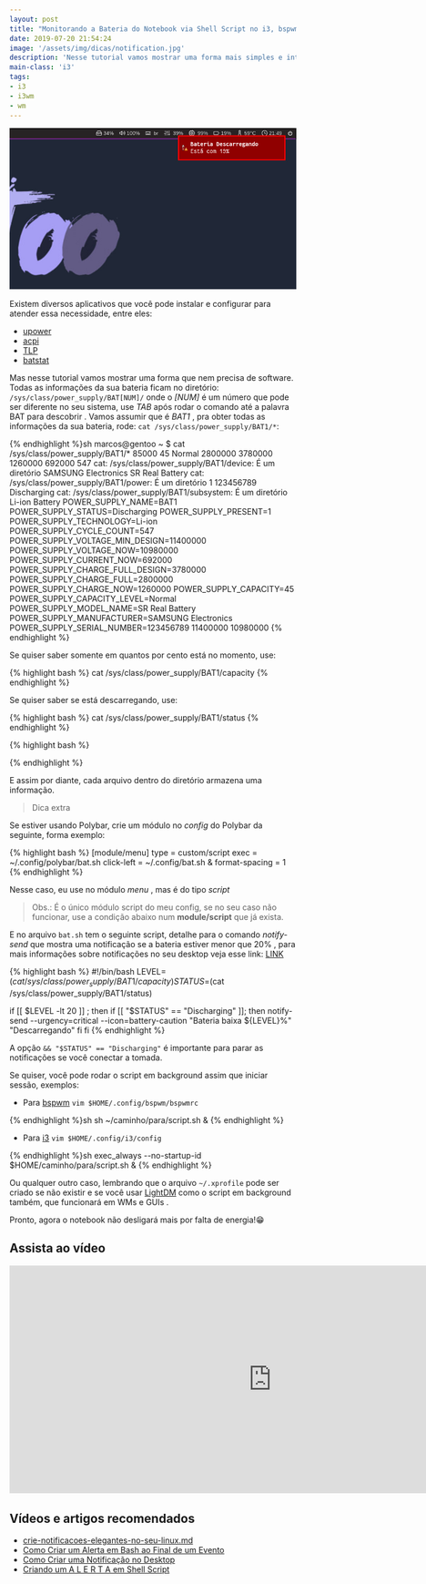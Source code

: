 ```yaml
---
layout: post
title: "Monitorando a Bateria do Notebook via Shell Script no i3, bspwm ou outros"
date: 2019-07-20 21:54:24
image: '/assets/img/dicas/notification.jpg'
description: 'Nesse tutorial vamos mostrar uma forma mais simples e interessante.'
main-class: 'i3'
tags:
- i3
- i3wm
- wm
---
```


![Monitorando a Bateria do Notebook via Shell Script no i3, bspwm ou outros](/assets/img/dicas/notification.jpg)

Existem diversos aplicativos que você pode instalar e configurar para atender essa necessidade, entre eles:

+ [upower](https://upower.freedesktop.org/)
+ [acpi](https://uefi.org/acpi/specs)
+ [TLP](https://linrunner.de/en/tlp/docs/tlp-linux-advanced-power-management.html)
+ [batstat](https://github.com/Juve45/batstat)

Mas nesse tutorial vamos mostrar uma forma que nem precisa de software. Todas as informações da sua bateria ficam no diretório: `/sys/class/power_supply/BAT[NUM]/` onde o *[NUM]* é um número que pode ser diferente no seu sistema, use *TAB* após rodar o comando até a palavra BAT para descobrir . Vamos assumir que é *BAT1* , pra obter todas as informações da sua bateria, rode: `cat /sys/class/power_supply/BAT1/*`:

{% endhighlight %}sh
marcos@gentoo ~ $ cat /sys/class/power_supply/BAT1/*
85000
45
Normal
2800000
3780000
1260000
692000
547
cat: /sys/class/power_supply/BAT1/device: É um diretório
SAMSUNG Electronics
SR Real Battery
cat: /sys/class/power_supply/BAT1/power: É um diretório
1
123456789
Discharging
cat: /sys/class/power_supply/BAT1/subsystem: É um diretório
Li-ion
Battery
POWER_SUPPLY_NAME=BAT1
POWER_SUPPLY_STATUS=Discharging
POWER_SUPPLY_PRESENT=1
POWER_SUPPLY_TECHNOLOGY=Li-ion
POWER_SUPPLY_CYCLE_COUNT=547
POWER_SUPPLY_VOLTAGE_MIN_DESIGN=11400000
POWER_SUPPLY_VOLTAGE_NOW=10980000
POWER_SUPPLY_CURRENT_NOW=692000
POWER_SUPPLY_CHARGE_FULL_DESIGN=3780000
POWER_SUPPLY_CHARGE_FULL=2800000
POWER_SUPPLY_CHARGE_NOW=1260000
POWER_SUPPLY_CAPACITY=45
POWER_SUPPLY_CAPACITY_LEVEL=Normal
POWER_SUPPLY_MODEL_NAME=SR Real Battery
POWER_SUPPLY_MANUFACTURER=SAMSUNG Electronics
POWER_SUPPLY_SERIAL_NUMBER=123456789
11400000
10980000
{% endhighlight %}

Se quiser saber somente em quantos por cento está no momento, use:

{% highlight bash %}
cat /sys/class/power_supply/BAT1/capacity
{% endhighlight %}

Se quiser saber se está descarregando, use:

{% highlight bash %}
cat /sys/class/power_supply/BAT1/status
{% endhighlight %}

{% highlight bash %}

{% endhighlight %}
<script async src="https://pagead2.googlesyndication.com/pagead/js/adsbygoogle.js"></script>
<!-- Informat -->
<ins class="adsbygoogle"
 style="display:block"
 data-ad-client="ca-pub-2838251107855362"
 data-ad-slot="2327980059"
 data-ad-format="auto"
 data-full-width-responsive="true"></ins>
<script>
(adsbygoogle = window.adsbygoogle || []).push({});
</script>


E assim por diante, cada arquivo dentro do diretório armazena uma informação.

> Dica extra

Se estiver usando Polybar, crie um módulo no *config* do Polybar da seguinte, forma exemplo:


{% highlight bash %}
[module/menu]
type = custom/script
exec = ~/.config/polybar/bat.sh
click-left = ~/.config/bat.sh &
format-spacing = 1
{% endhighlight %}

Nesse caso, eu use no módulo *menu* , mas é do tipo *script*
> Obs.: É o único módulo script do meu config, se no seu caso não funcionar, use a condição abaixo num **module/script** que já exista.

E no arquivo `bat.sh` tem o seguinte script, detalhe para o comando *notify-send* que mostra uma notificação se a bateria estiver menor que 20% , para mais informações sobre notificações no seu desktop veja esse link: [LINK](https://terminalroot.com.br)

{% highlight bash %}
#!/bin/bash
LEVEL=$(cat /sys/class/power_supply/BAT1/capacity)
STATUS=$(cat /sys/class/power_supply/BAT1/status)

if [[ $LEVEL -lt 20 ]] ; then
        if [[ "$STATUS" == "Discharging" ]]; then
          notify-send --urgency=critical --icon=battery-caution "Bateria baixa ${LEVEL}%" "Descarregando"
        fi
fi
{% endhighlight %}

A opção `&& "$STATUS" == "Discharging"` é importante para parar as notificações se você conectar a tomada.

Se quiser, você pode rodar o script em background assim que iniciar sessão, exemplos:

+ Para [bspwm](cse.google.com/bspwm) `vim $HOME/.config/bspwm/bspwmrc`

{% endhighlight %}sh
sh ~/caminho/para/script.sh &
{% endhighlight %}

+ Para [i3](cse.google.com/i3) `vim $HOME/.config/i3/config`

{% endhighlight %}sh
exec_always --no-startup-id $HOME/caminho/para/script.sh &
{% endhighlight %}

Ou qualquer outro caso, lembrando que o arquivo `~/.xprofile` pode ser criado se não existir e se você usar [LightDM](cse) como o script em background também, que funcionará em WMs e GUIs .

Pronto, agora o notebook não desligará mais por falta de energia!😁️

## Assista ao vídeo

<iframe width="920" height="400" src="https://www.youtube.com/embed/LINK" frameborder="0" allow="accelerometer; autoplay; encrypted-media; gyroscope; picture-in-picture" allowfullscreen></iframe>

## Vídeos e artigos recomendados

+ [crie-notificacoes-elegantes-no-seu-linux.md](crie-notificacoes-elegantes-no-seu-linux.md)
+ [Como Criar um Alerta em Bash ao Final de um Evento](https://www.youtube.com/watch?v=wube6BF6xvU)
+ [Como Criar uma Notificação no Desktop](https://www.youtube.com/watch?v=cwrSluiamR4)
+ [Criando um A L E R T A em Shell Script](https://terminalroot.com.br/2019/06/criando-um-a-l-e-r-t-a-em-shell-script.html)


